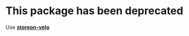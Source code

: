 # This package has been deprecated

Use **[storeon-velo](https://github.com/shoonia/storeon-velo)**
